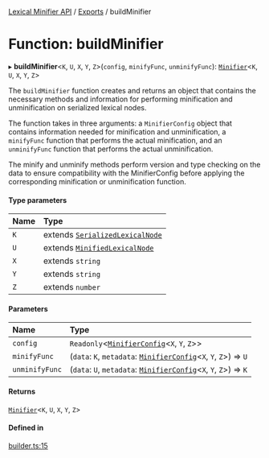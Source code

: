 [Lexical Minifier API](../API.md) / [Exports](../modules.md) / buildMinifier

# Function: buildMinifier

▸ **buildMinifier**<`K`, `U`, `X`, `Y`, `Z`\>(`config`, `minifyFunc`, `unminifyFunc`): [`Minifier`](../types/Minifier.md)<`K`, `U`, `X`, `Y`, `Z`\>

The `buildMinifier` function creates and returns an object that contains the necessary methods
and information for performing minification and unminification on serialized lexical nodes.

The function takes in three arguments: a `MinifierConfig` object that contains information needed
for minification and unminification, a `minifyFunc` function that performs the actual minification,
and an `unminifyFunc` function that performs the actual unminification.

The minify and unminify methods perform version and type checking on the data to ensure compatibility
with the MinifierConfig before applying the corresponding minification or unminification function.

#### Type parameters

| Name | Type |
| :------ | :------ |
| `K` | extends [`SerializedLexicalNode`]( https://lexical.dev/docs/concepts/serialization ) |
| `U` | extends [`MinifiedLexicalNode`](../interfaces/MinifiedLexicalNode.md) |
| `X` | extends `string` |
| `Y` | extends `string` |
| `Z` | extends `number` |

#### Parameters

| Name | Type |
| :------ | :------ |
| `config` | `Readonly`<[`MinifierConfig`](../types/MinifierConfig.md)<`X`, `Y`, `Z`\>\> |
| `minifyFunc` | (`data`: `K`, `metadata`: [`MinifierConfig`](../types/MinifierConfig.md)<`X`, `Y`, `Z`\>) => `U` |
| `unminifyFunc` | (`data`: `U`, `metadata`: [`MinifierConfig`](../types/MinifierConfig.md)<`X`, `Y`, `Z`\>) => `K` |

#### Returns

[`Minifier`](../types/Minifier.md)<`K`, `U`, `X`, `Y`, `Z`\>

#### Defined in

[builder.ts:15](https://github.com/fedemartinm/lexical-minifier/blob/b9a31d8/src/builder.ts#L15)
